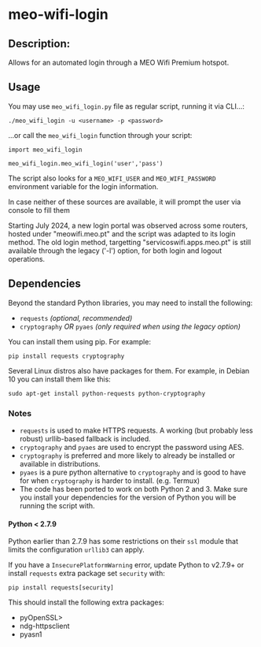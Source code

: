 # meo-wifi-login

## Description:
Allows for an automated login through a MEO Wifi Premium hotspot.

## Usage
You may use `meo_wifi_login.py` file as regular script, running it via CLI...:

```
./meo_wifi_login -u <username> -p <password>
```

...or call the `meo_wifi_login` function through your script:
```
import meo_wifi_login

meo_wifi_login.meo_wifi_login('user','pass')
```

The script also looks for a `MEO_WIFI_USER` and `MEO_WIFI_PASSWORD` environment variable for the login information.

In case neither of these sources are available, it will prompt the user via console to fill them

Starting July 2024, a new login portal was observed across some routers, hosted under "meowifi.meo.pt" and the script was adapted to its login method.
The old login method, targetting "servicoswifi.apps.meo.pt" is still available through the legacy ('-l') option, for both login and logout operations.

## Dependencies
Beyond the standard Python libraries, you may need to install the following:

- `requests` *(optional, recommended)*
- `cryptography` *OR* `pyaes` *(only required when using the legacy option)*

You can install them using pip. For example:

```
pip install requests cryptography
```

Several Linux distros also have packages for them. For example, in Debian 10 you can install them like this:

```
sudo apt-get install python-requests python-cryptography
```


### Notes
- `requests` is used to make HTTPS requests. A working (but probably less robust) urllib-based fallback is included.
- `cryptography` and `pyaes` are used to encrypt the password using AES.
- `cryptography` is preferred and more likely to already be installed or available in distributions.
- `pyaes` is a pure python alternative to `cryptography` and is good to have for when `cryptography` is harder to install. (e.g. Termux)
- The code has been ported to work on both Python 2 and 3. Make sure you install your dependencies for the version of Python you will be running the script with.

#### Python < 2.7.9
Python earlier than 2.7.9 has some restrictions on their `ssl` module that limits the configuration `urllib3` can apply.

If you have a `InsecurePlatformWarning` error, update Python to v2.7.9+ or install `requests` extra package set `security` with:


```
pip install requests[security]
```

This should install the following extra packages:

* pyOpenSSL>
* ndg-httpsclient
* pyasn1








